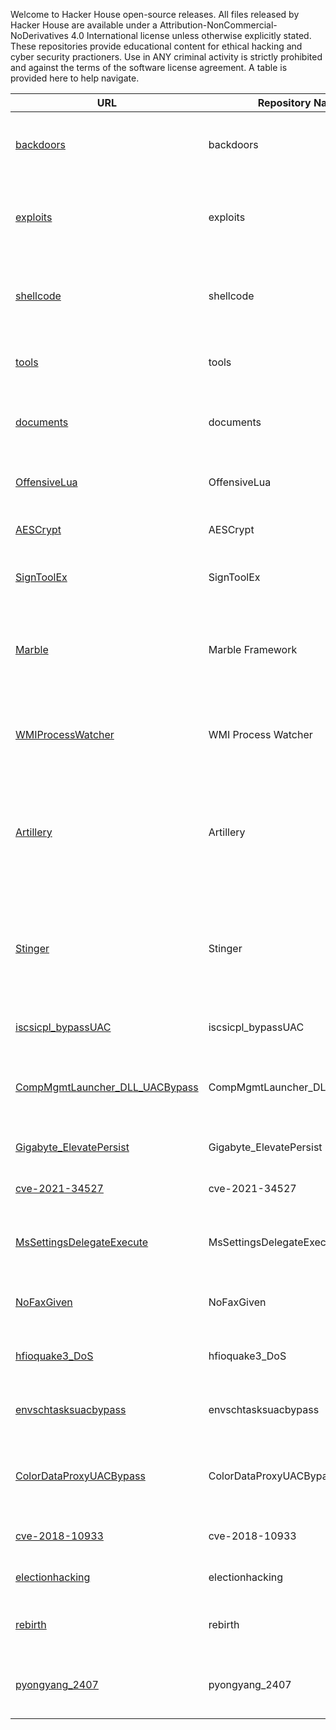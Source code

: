 Welcome to Hacker House open-source releases. All files released by Hacker House are available under a Attribution-NonCommercial-NoDerivatives 4.0 International license unless otherwise explicitly stated. These repositories provide educational content for ethical hacking and cyber security practioners. Use in ANY criminal activity is strictly prohibited and against the terms of the software license agreement. A table is provided here to help navigate.

| URL | Repository Name | Description |
| --- | --------------- | ----------- |
| [backdoors](https://github.com/hackerhouse-opensource/backdoors) | backdoors | Tools for maintaining access to systems and proof-of-concept demonstrations. |
| [exploits](https://github.com/hackerhouse-opensource/exploits) | exploits | exploits and proof-of-concept vulnerability demonstration files from the team at Hacker House |
| [shellcode](https://github.com/hackerhouse-opensource/shellcode) | shellcode | shellcode are codes designed to be injected into the memory space of another process during exploitation. |
| [tools](https://github.com/hackerhouse-opensource/tools) | tools | A collection of tools created for computer security research purposes. |
| [documents](https://github.com/hackerhouse-opensource/documents) | documents | Papers, presentations and documents from the team at Hacker House. |
| [OffensiveLua](https://github.com/hackerhouse-opensource/OffensiveLua) | OffensiveLua | Offensive Lua. A project to create Lua hacking scripts for Windows platforms. |
| [AESCrypt](https://github.com/hackerhouse-opensource/AESCrypt) | AESCrypt | AES-256 Microsoft Cryptography API Example. |
| [SignToolEx](https://github.com/hackerhouse-opensource/SignToolEx) | SignToolEx | Hack "signtool.exe" to use expired certificates for code-signing |
| [Marble](https://github.com/hackerhouse-opensource/marble) | Marble Framework | Marble Framework allows for flexible and easy-to-use obfuscation when developing tools, fixed source from Wikileaks |
| [WMIProcessWatcher](https://github.com/hackerhouse-opensource/WMIProcessWatcher) | WMI Process Watcher | A CIA tradecraft technique to asynchronously detect when a process is created using WMI. | 
| [Artillery](https://github.com/hackerhouse-opensource/Artillery) | Artillery | A CIA technique for UAC bypass which utilizes elevated COM object to write to System32 and an auto-elevated process to execute as administrator for persistence. |
| [Stinger](https://github.com/hackerhouse-opensource/Stinger) | Stinger | A CIA technique for UAC bypass that obtains the token from an auto-elevated process, modifies it, and reuses it to execute as administrator. 20% cooler |
| [iscsicpl_bypassUAC](https://github.com/hackerhouse-opensource/iscsicpl_bypassUAC) | iscsicpl_bypassUAC | Hacker House UAC bypass for x64 Windows 7 - 11 |
| [CompMgmtLauncher_DLL_UACBypass](https://github.com/hackerhouse-opensource/CompMgmtLauncher_DLL_UACBypass) | CompMgmtLauncher_DLL_UACBypass | CompMgmtLauncher & Sharepoint DLL Search Order hijacking UAC/persist via OneDrive |
| [Gigabyte_ElevatePersist](https://github.com/hackerhouse-opensource/Gigabyte_ElevatePersist) | Gigabyte_ElevatePersist | Giga-byte Control Center (GCC) Elevation & Persist |
| [cve-2021-34527](https://github.com/hackerhouse-opensource/cve-2021-34527) | cve-2021-34527 | CVE-2021-34527 AddPrinterDriverEx() Privilege Escalation |
| [MsSettingsDelegateExecute](https://github.com/hackerhouse-opensource/MsSettingsDelegateExecute) | MsSettingsDelegateExecute | Bypass UAC on Windows 10/11 x64 using ms-settings DelegateExecute registry key. |
| [NoFaxGiven](https://github.com/hackerhouse-opensource/NoFaxGiven) | NoFaxGiven | Code Execution & Persistence in NETWORK SERVICE FAX Service |
| [hfioquake3_DoS](https://github.com/hackerhouse-opensource/hfioquake3_DoS) | hfioquake3_DoS | ioquake3 engine is vulnerable to a remotely exploitable off-by-one overflow |
| [envschtasksuacbypass](https://github.com/hackerhouse-opensource/envschtasksuacbypass) | envschtasksuacbypass | Bypass UAC elevation on Windows 8 (build 9600) & above. |
| [ColorDataProxyUACBypass](https://github.com/hackerhouse-opensource/ColorDataProxyUACBypass) | ColorDataProxyUACBypass | Exploits undocumented elevated COM interface ICMLuaUtil to trigger UAC bypass. Win 7 & up. |
| [cve-2018-10933](https://github.com/hackerhouse-opensource/cve-2018-10933) | cve-2018-10933 | cve-2018-10933 libssh authentication bypass |
| [electionhacking](https://github.com/hackerhouse-opensource/electionhacking) | electionhacking | Diebold Accuvote-TSx Election Machine Hacking |
| [rebirth](https://github.com/hackerhouse-opensource/rebirth) | rebirth | rebirth IOS11 - 11.3.1 jailbreak security research utility |
| [pyongyang_2407](https://github.com/hackerhouse-opensource/pyongyang_2407) | pyongyang_2407 | Pyongyang 2407 - Android ROM from North Korea, hardware and booting instructions. |
